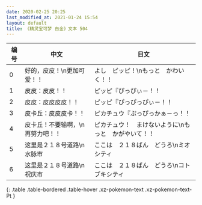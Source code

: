 ```yaml
---
date: 2020-02-25 20:25
last_modified_at: 2021-01-24 15:54
layout: default
title: 《精灵宝可梦 白金》文本 504
---
```

| 编号 | 中文 | 日文 |
| ---- | ---- | ---- |
| 0 | 好的，皮皮！\n更加可爱！！ | よし　ピッピ！\nもっと　かわいく！！ |
| 1 | 皮皮：皮皮！！ | ピッピ『ぴっぴぃ－！！ |
| 2 | 皮皮：皮皮皮皮！！ | ピッピ『ぴっぴっぴぃ－！！ |
| 3 | 皮卡丘：皮皮皮卡！！ | ピカチュウ『ぷっぴっかぁ－っ！！ |
| 4 | 皮卡丘！不要输啊，\n再努力吧！！ | ピカチュウ！　まけないように\nもっと　かがやいて！！ |
| 5 | 这里是２１８号道路\n水脉市 | ここは　２１８ばん　どうろ\nミオシティ |
| 6 | 这里是２１８号道路\n祝庆市 | ここは　２１８ばん　どうろ\nコトブキシティ |
{: .table .table-bordered .table-hover .xz-pokemon-text .xz-pokemon-text-Pt }
